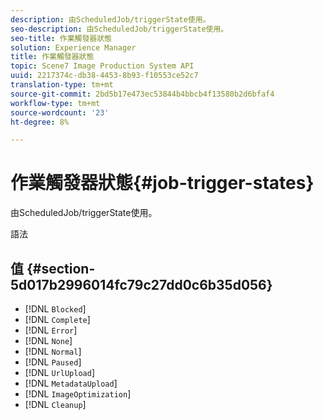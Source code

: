 ```yaml
---
description: 由ScheduledJob/triggerState使用。
seo-description: 由ScheduledJob/triggerState使用。
seo-title: 作業觸發器狀態
solution: Experience Manager
title: 作業觸發器狀態
topic: Scene7 Image Production System API
uuid: 2217374c-db38-4453-8b93-f10553ce52c7
translation-type: tm+mt
source-git-commit: 2bd5b17e473ec53844b4bbcb4f13580b2d6bfaf4
workflow-type: tm+mt
source-wordcount: '23'
ht-degree: 8%

---
```



# 作業觸發器狀態{#job-trigger-states}

由ScheduledJob/triggerState使用。

語法

## 值 {#section-5d017b2996014fc79c27dd0c6b35d056}

* [!DNL `Blocked`]
* [!DNL `Complete`]
* [!DNL `Error`]
* [!DNL `None`]
* [!DNL `Normal`]
* [!DNL `Paused`]
* [!DNL `UrlUpload`]
* [!DNL `MetadataUpload`]
* [!DNL `ImageOptimization`]
* [!DNL `Cleanup`]

